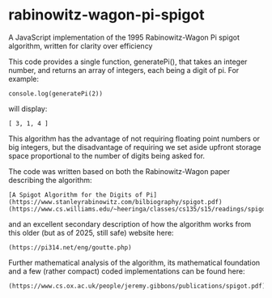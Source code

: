 # rabinowitz-wagon-pi-spigot

A JavaScript implementation of the 1995 Rabinowitz-Wagon Pi spigot algorithm, written for clarity over efficiency

This code provides a single function, generatePi(), that takes an integer number, and returns an array of integers, each being a digit of pi. For example:

    console.log(generatePi(2))

will display:

    [ 3, 1, 4 ]

This algorithm has the advantage of not requiring floating point numbers or big integers, but the disadvantage of requiring we set aside upfront storage space proportional to the number of digits being asked for.

The code was written based on both the Rabinowitz-Wagon paper describing the algorithm:

    [A Spigot Algorithm for the Digits of Pi](https://www.stanleyrabinowitz.com/bilbiography/spigot.pdf)
    (https://www.cs.williams.edu/~heeringa/classes/cs135/s15/readings/spigot.pdf)

and an excellent secondary description of how the algorithm works from this older (but as of 2025, still safe) website here:

    (https://pi314.net/eng/goutte.php)

Further mathematical analysis of the algorithm, its mathematical foundation and a few (rather compact) coded implementations can be found here:

    (https://www.cs.ox.ac.uk/people/jeremy.gibbons/publications/spigot.pdf)
